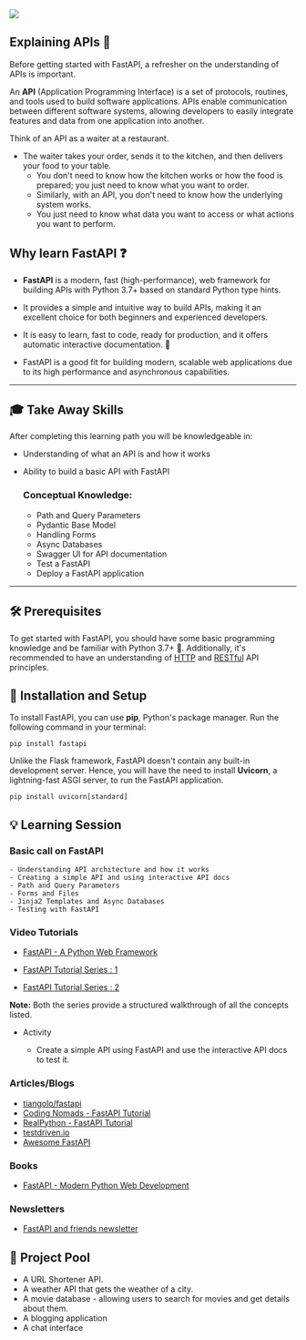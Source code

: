 <img src="https://warehouse-camo.ingress.cmh1.psfhosted.org/f6cae0b8a7814abdafd9c6de99569205b1fcc307/68747470733a2f2f666173746170692e7469616e676f6c6f2e636f6d2f696d672f6c6f676f2d6d617267696e2f6c6f676f2d7465616c2e706e67">

## Explaining APIs 🚀

Before getting started with FastAPI, a refresher on the understanding of APIs is important.

An **API** (Application Programming Interface) is a set of protocols, routines, and tools used to build software applications. APIs enable communication between different software systems, allowing developers to easily integrate features and data from one application into another.

Think of an API as a waiter at a restaurant.

- The waiter takes your order, sends it to the kitchen, and then delivers your food to your table.
  - You don't need to know how the kitchen works or how the food is prepared; you just need to know what you want to order.
  - Similarly, with an API, you don't need to know how the underlying system works.
  - You just need to know what data you want to access or what actions you want to perform.

## Why learn FastAPI ❓

- **FastAPI** is a modern, fast (high-performance), web framework for building APIs with Python 3.7+ based on standard Python type hints.

- It provides a simple and intuitive way to build APIs, making it an excellent choice for both beginners and experienced developers.

- It is easy to learn, fast to code, ready for production, and it offers automatic interactive documentation. 🤩

- FastAPI is a good fit for building modern, scalable web applications due to its high performance and asynchronous capabilities.

---

## 🎓 Take Away Skills

After completing this learning path you will be knowledgeable in:

- Understanding of what an API is and how it works
- Ability to build a basic API with FastAPI

  ### Conceptual Knowledge:

  - Path and Query Parameters
  - Pydantic Base Model
  - Handling Forms
  - Async Databases
  - Swagger UI for API documentation
  - Test a FastAPI
  - Deploy a FastAPI application

---

## 🛠️ Prerequisites

To get started with FastAPI, you should have some basic programming knowledge and be familiar with Python 3.7+ 🐍. Additionally, it's recommended to have an understanding of [HTTP](https://developer.mozilla.org/en-US/docs/Web/HTTP) and [RESTful](https://restfulapi.net/) API principles.

## 📲 Installation and Setup

To install FastAPI, you can use **pip**, Python's package manager. Run the following command in your terminal:

`pip install fastapi`

Unlike the Flask framework, FastAPI doesn't contain any built-in development server. Hence, you will have the need to install **Uvicorn**, a lightning-fast ASGI server, to run the FastAPI application.

`pip install uvicorn[standard]`

## 💡 Learning Session

### Basic call on FastAPI

```
- Understanding API architecture and how it works
- Creating a simple API and using interactive API docs
- Path and Query Parameters
- Forms and Files
- Jinja2 Templates and Async Databases
- Testing with FastAPI
```

### Video Tutorials

- [FastAPI - A Python Web Framework](https://www.youtube.com/watch?v=7t2alSnE2-I)

- [FastAPI Tutorial Series : 1 ](https://www.youtube.com/watch?v=XnYYwcOfcn8&list=PLqAmigZvYxIL9dnYeZEhMoHcoP4zop8-p)

- [FastAPI Tutorial Series : 2 ](https://www.youtube.com/watch?v=XnYYwcOfcn8&list=PLqAmigZvYxIL9dnYeZEhMoHcoP4zop8-p)

**Note:** Both the series provide a structured walkthrough of all the concepts listed.

- Activity

  - Create a simple API using FastAPI and use the interactive API docs to test it.

### Articles/Blogs

- [tiangolo/fastapi](https://fastapi.tiangolo.com/)
- [Coding Nomads - FastAPI Tutorial](https://codingnomads.co/blog/python-fastapi-tutorial/)
- [RealPython - FastAPI Tutorial](https://realpython.com/fastapi-python-web-apis/)
- [testdriven.io](https://testdriven.io/blog/)
- [Awesome FastAPI](https://github.com/mjhea0/awesome-fastapi)

### Books

- [FastAPI - Modern Python Web Development](https://www.oreilly.com/library/view/fastapi/9781098135492/)

### Newsletters

- [FastAPI and friends newsletter](https://fastapi.tiangolo.com/newsletter/)

## 🚀 Project Pool

- A URL Shortener API.
- A weather API that gets the weather of a city.
- A movie database - allowing users to search for movies and get details about them.
- A blogging application
- A chat interface 
